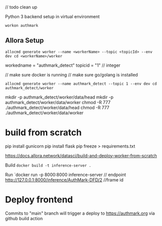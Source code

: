 // todo clean up

Python 3 backend setup in virtual environment

`workon authmark`

## Allora Setup

`allocmd generate worker --name <workerName> --topic <topicId> --env dev
cd <workerName>/worker`

workedname = "authmark_detect"
topicid = "1" // integer

// make sure docker is running
// make sure go/golang is installed

`allocmd generate worker --name authmark_detect --topic 1 --env dev
cd authmark_detect/worker`


mkdir -p authmark_detect/worker/data/head
mkdir -p authmark_detect/worker/data/worker
chmod -R 777 ./authmark_detect/worker/data/head
chmod -R 777 ./authmark_detect/worker/data/worker


# build from scratch

pip install gunicorn
pip install flask
pip freeze > requirements.txt

https://docs.allora.network/datasci/build-and-deploy-worker-from-scratch

Build
`docker build -t inference-server .`

Run
`docker run -p 8000:8000 inference-server
// endpoint http://127.0.0.1:8000/inference/AuthMark-DFD/2 //frame id




# Deploy frontend

Commits to "main" branch will trigger a deploy to https://authmark.org via github build action 



